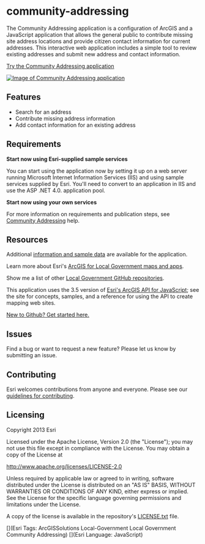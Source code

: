 # community-addressing

The Community Addressing application is a configuration of ArcGIS and a JavaScript application that allows the general public to contribute missing site address locations and provide citizen contact information for current addresses.  This interactive web application includes a simple tool to review existing addresses and submit new address and contact information.

[Try the Community Addressing application](http://links.esri.com/localgovernment/tryit/CommunityAddressing/)

[![Image of Community Addressing application](community-addressing.png "Community Addressing application")](http://links.esri.com/localgovernment/tryit/CommunityAddressing/)

## Features

* Search for an address
* Contribute missing address information
* Add contact information for an existing address

## Requirements

**Start now using Esri-supplied sample services**

You can start using the application now by setting it up on a web server running Microsoft Internet Information Services (IIS) and using sample services supplied by Esri.
You'll need to convert to an application in IIS and use the ASP .NET 4.0. application pool.

**Start now using your own services**

For more information on requirements and publication steps, see [Community Addressing](http://links.esri.com/localgovernment/help/10.2/CommunityAddressing) help.

## Resources

Additional [information and sample data](http://www.arcgis.com/home/item.html?id=a1bed775a20c430f987573c02574e696) are available for the application.

Learn more about Esri's [ArcGIS for Local Government maps and apps](http://solutions.arcgis.com/local-government/).

Show me a list of other [Local Government GitHub repositories](http://esri.github.io/#Local-Government).

This application uses the 3.5 version of [Esri's ArcGIS API for JavaScript](http://help.arcgis.com/en/webapi/javascript/arcgis/); see the site for concepts, samples, and a reference for using the API to create mapping web sites.

[New to Github? Get started here.](http://htmlpreview.github.com/?https://github.com/Esri/esri.github.com/blob/master/help/esri-getting-to-know-github.html)

## Issues

Find a bug or want to request a new feature?  Please let us know by submitting an issue.

## Contributing

Esri welcomes contributions from anyone and everyone.
Please see our [guidelines for contributing](https://github.com/esri/contributing).

## Licensing

Copyright 2013 Esri

Licensed under the Apache License, Version 2.0 (the "License");
you may not use this file except in compliance with the License.
You may obtain a copy of the License at

   http://www.apache.org/licenses/LICENSE-2.0

Unless required by applicable law or agreed to in writing, software
distributed under the License is distributed on an "AS IS" BASIS,
WITHOUT WARRANTIES OR CONDITIONS OF ANY KIND, either express or implied.
See the License for the specific language governing permissions and
limitations under the License.

A copy of the license is available in the repository's
[LICENSE.txt](LICENSE.txt) file.

[](Esri Tags: ArcGISSolutions Local-Government Local Government Community Addressing)
[](Esri Language: JavaScript)
